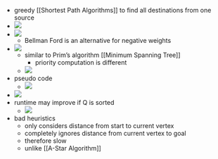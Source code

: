 + greedy [[Shortest Path Algorithms]] to find all destinations from one source
 + ![](../../../z_images/Pasted%20image%2020231003124600.png)
+ ![](../../../z_images/Pasted%20image%2020231003124609.png)
	+ Bellman Ford is an alternative for negative weights
+ ![](../../../z_images/Pasted%20image%2020231003124705.png)
	+ similar to Prim’s algorithm [[Minimum Spanning Tree]]
		+ priority computation is different
	+ ![](../../../z_images/Pasted%20image%2020231003124902.png)
+ pseudo code
	+ ![](../../../z_images/Pasted%20image%2020231003125059.png)
+ ![](../../../z_images/Pasted%20image%2020231003125219.png)
+ runtime may improve if Q is sorted
	+ ![](../../../z_images/Pasted%20image%2020231003130719.png)
+ bad heuristics
	+ only considers distance from start to current vertex
	+ completely ignores distance from current vertex to goal
	+ therefore slow
	+ unlike [[A-Star Algorithm]]
